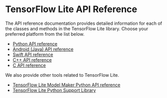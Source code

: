 # TensorFlow Lite API Reference

The API reference documentation provides detailed information for each of the
classes and methods in the TensorFlow Lite library. Choose your preferred
platform from the list below.

*   [Python API reference](./python/tf/lite)
*   [Android (Java) API reference](./java/org/tensorflow/lite)
*   [Swift API reference](./swift/Classes)
*   [C++ API reference](./cc)
*   [C API reference](./c)

We also provide other tools related to TensorFlow Lite.

*   [TensorFlow Lite Model Maker Python API reference](./python/tflite_model_maker)
*   [TensorFlow Lite Python Support Library](./python/tflite_support)
